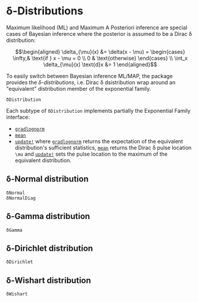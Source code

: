# δ-Distributions

Maximum likelihood (ML) and Maximum A Posteriori inference are special
cases of Bayesian inference where the posterior is assumed to be a
Dirac δ distribution:
```math
\begin{aligned}
\delta_{\mu}(x) &= \delta(x - \mu) = \begin{cases}
    \infty,& \text{if } x - \mu = 0 \\
    0 & \text{otherwise}
\end{cases} \\
\int_x \delta_{\mu}(x) \text{d}x &= 1
\end{aligned}
```

To easily switch between Bayesian inference ML/MAP, the package
provides the *δ-distributions*, i.e. Dirac δ dsistribution wrap around
an "equivalent" distribution member of the exponential family.
```@docs
δDistribution
```
Each subtype of `δDistribution` implements partially the Exponential
Family interface:
* [`gradlognorm`](@ref)
* [`mean`](@ref)
* [`update!`](@ref)
where [`gradlognorm`](@ref) returns the expectation of the equivalent
distribution's sufficient statistics, [`mean`](@ref) returns the
Dirac δ pulse location ``\mu`` and [`update!`](@ref) sets the pulse
location to the maximum of the equivalent distribution.

## δ-Normal distribution

```@docs
δNormal
δNormalDiag
```

## δ-Gamma distribution

```@docs
δGamma
```

## δ-Dirichlet distribution

```@docs
δDirichlet
```

## δ-Wishart distribution

```@docs
δWishart
```


